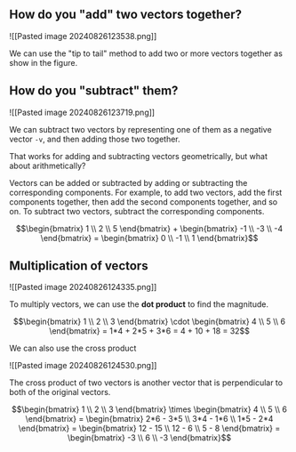 ## How do you "add" two vectors together?

![[Pasted image 20240826123538.png]]

We can use the "tip to tail" method to add two or more vectors together as show in the figure.

## How do you "subtract" them?

![[Pasted image 20240826123719.png]]

We can subtract two vectors by representing one of them as a negative vector `-v`, and then adding those two together.

That works for adding and subtracting vectors geometrically, but what about arithmetically?

Vectors can be added or subtracted by adding or subtracting the corresponding components.
For example, to add two vectors, add the first components together, then add the second components together, and so on.
To subtract two vectors, subtract the corresponding components.


$$\begin{bmatrix} 1 \\ 2 \\ 5 \end{bmatrix} + \begin{bmatrix} -1 \\ -3 \\ -4 \end{bmatrix} = \begin{bmatrix} 0 \\ -1 \\ 1 \end{bmatrix}$$

## Multiplication of vectors

![[Pasted image 20240826124335.png]]

To multiply vectors, we can use the **dot product** to find the magnitude.

$$\begin{bmatrix} 1 \\ 2 \\ 3 \end{bmatrix} \cdot \begin{bmatrix} 4 \\ 5 \\ 6 \end{bmatrix} = 1*4 + 2*5 + 3*6 = 4 + 10 + 18 = 32$$

We can also use the cross product

![[Pasted image 20240826124530.png]]

The cross product of two vectors is another vector that is perpendicular to both of the original vectors.

$$\begin{bmatrix} 1 \\ 2 \\ 3 \end{bmatrix} \times \begin{bmatrix} 4 \\ 5 \\ 6 \end{bmatrix} = \begin{bmatrix} 2*6 - 3*5 \\ 3*4 - 1*6 \\ 1*5 - 2*4 \end{bmatrix} = \begin{bmatrix} 12 - 15 \\ 12 - 6 \\ 5 - 8 \end{bmatrix} = \begin{bmatrix} -3 \\ 6 \\ -3 \end{bmatrix}$$